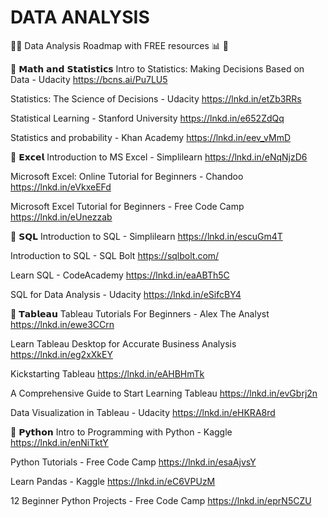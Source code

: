 
# DATA ANALYSIS

👨‍💻 Data Analysis Roadmap with FREE resources 📊 💸

📌 𝗠𝗮𝘁𝗵 𝗮𝗻𝗱 𝗦𝘁𝗮𝘁𝗶𝘀𝘁𝗶𝗰𝘀
Intro to Statistics: Making Decisions Based on Data - Udacity
https://bcns.ai/Pu7LU5

Statistics: The Science of Decisions - Udacity
https://lnkd.in/etZb3RRs

Statistical Learning - Stanford University
https://lnkd.in/e652ZdQq

Statistics and probability - Khan Academy
https://lnkd.in/eev_vMmD

📌 𝗘𝘅𝗰𝗲𝗹
Introduction to MS Excel - Simplilearn
https://lnkd.in/eNqNjzD6

Microsoft Excel: Online Tutorial for Beginners - Chandoo
https://lnkd.in/eVkxeEFd

Microsoft Excel Tutorial for Beginners - Free Code Camp
https://lnkd.in/eUnezzab

📌 𝗦𝗤𝗟
Introduction to SQL - Simplilearn
https://lnkd.in/escuGm4T

Introduction to SQL - SQL Bolt
https://sqlbolt.com/

Learn SQL - CodeAcademy
https://lnkd.in/eaABTh5C

SQL for Data Analysis - Udacity
https://lnkd.in/eSifcBY4

📌 𝗧𝗮𝗯𝗹𝗲𝗮𝘂
Tableau Tutorials For Beginners - Alex The Analyst
https://lnkd.in/ewe3CCrn

Learn Tableau Desktop for Accurate Business Analysis
https://lnkd.in/eg2xXkEY

Kickstarting Tableau
https://lnkd.in/eAHBHmTk

A Comprehensive Guide to Start Learning Tableau
https://lnkd.in/evGbrj2n

Data Visualization in Tableau - Udacity
https://lnkd.in/eHKRA8rd

📌 𝗣𝘆𝘁𝗵𝗼𝗻
Intro to Programming with Python - Kaggle
https://lnkd.in/enNiTktY

Python Tutorials - Free Code Camp
https://lnkd.in/esaAjvsY

Learn Pandas - Kaggle
https://lnkd.in/eC6VPUzM

12 Beginner Python Projects - Free Code Camp
https://lnkd.in/eprN5CZU
